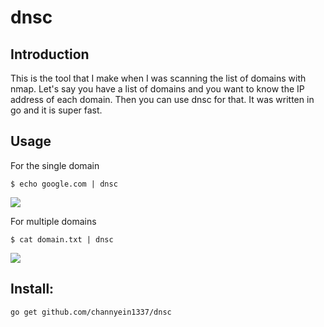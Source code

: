 # dnsc

## Introduction
This is the tool that I make when I was scanning the list of domains with nmap. Let's say you have a list of domains and  you want to know the IP address of each domain. Then you can use dnsc for that. It was written in go and it is super fast.

## Usage 

For the single domain
```
$ echo google.com | dnsc
```
![](https://raw.githubusercontent.com/channyein1337/dnsc/main/img/usage%20for%20single%20domain.png)

For multiple domains 
```
$ cat domain.txt | dnsc
```
![](https://raw.githubusercontent.com/channyein1337/dnsc/main/img/usage%20for%20multiple%20domains.png)

## Install:

```
go get github.com/channyein1337/dnsc
```
